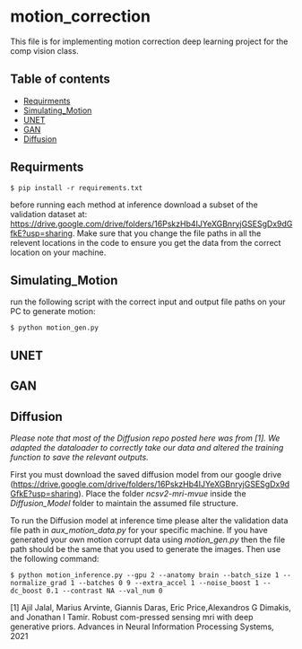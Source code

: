 # motion_correction
This file is for implementing motion correction deep learning project for the comp vision class.

## Table of contents
* [Requirments](#Requirments)
* [Simulating_Motion](#Simulating_Motion)
* [UNET](#UNET)
* [GAN](#GAN)
* [Diffusion](#GAN)

## Requirments
```
$ pip install -r requirements.txt 
```
before running each method at inference download a subset of the validation dataset at: https://drive.google.com/drive/folders/16PskzHb4IJYeXGBnryjGSESgDx9dGfkE?usp=sharing. Make sure that you change the file paths in all the relevent locations in the code to ensure you get the data from the correct location on your machine.
## Simulating_Motion
run the following script with the correct input and output file paths on your PC to generate motion:

```
$ python motion_gen.py
```

## UNET

## GAN

## Diffusion
*Please note that most of the Diffusion repo posted here was from [1]. We adapted the dataloader to correctly take our data and altered the training function to save the relevant outputs.*

First you must download the saved diffusion model from our google drive (https://drive.google.com/drive/folders/16PskzHb4IJYeXGBnryjGSESgDx9dGfkE?usp=sharing). Place the folder *ncsv2-mri-mvue* inside the *Diffusion_Model* folder to maintain the assumed file structure.

To run the Diffusion model at inference time please alter the validation data file path in *aux_motion_data.py* for your specific machine. If you have generated your own motion corrupt data using *motion_gen.py* then the file path should be the same that you used to generate the images. Then use the following command:
```
$ python motion_inference.py --gpu 2 --anatomy brain --batch_size 1 --normalize_grad 1 --batches 0 9 --extra_accel 1 --noise_boost 1 --dc_boost 0.1 --contrast NA --val_num 0
```
[1] Ajil   Jalal,   Marius   Arvinte,   Giannis   Daras,   Eric   Price,Alexandros G Dimakis, and Jonathan I Tamir.  Robust com-pressed sensing mri with deep generative priors. Advances in Neural Information Processing Systems, 2021
